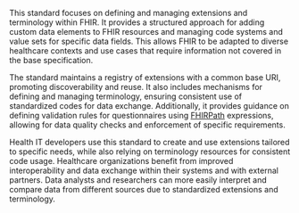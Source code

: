 This standard focuses on defining and managing extensions and terminology within FHIR. It provides a structured approach for adding custom data elements to FHIR resources and managing code systems and value sets for specific data fields. This allows FHIR to be adapted to diverse healthcare contexts and use cases that require information not covered in the base specification.

The standard maintains a registry of extensions with a common base URI, promoting discoverability and reuse. It also includes mechanisms for defining and managing terminology, ensuring consistent use of standardized codes for data exchange. Additionally, it provides guidance on defining validation rules for questionnaires using [FHIRPath](https://build.fhir.org/ig/HL7/FHIRPath) expressions, allowing for data quality checks and enforcement of specific requirements.

Health IT developers use this standard to create and use extensions tailored to specific needs, while also relying on terminology resources for consistent code usage. Healthcare organizations benefit from improved interoperability and data exchange within their systems and with external partners. Data analysts and researchers can more easily interpret and compare data from different sources due to standardized extensions and terminology.